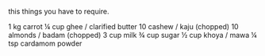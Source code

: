 this things you have to require.

1 kg carrot
¼ cup ghee / clarified butter
10 cashew / kaju (chopped)
10 almonds / badam (chopped)
3 cup milk
¾ cup sugar
½ cup khoya / mawa
¼ tsp cardamom powder